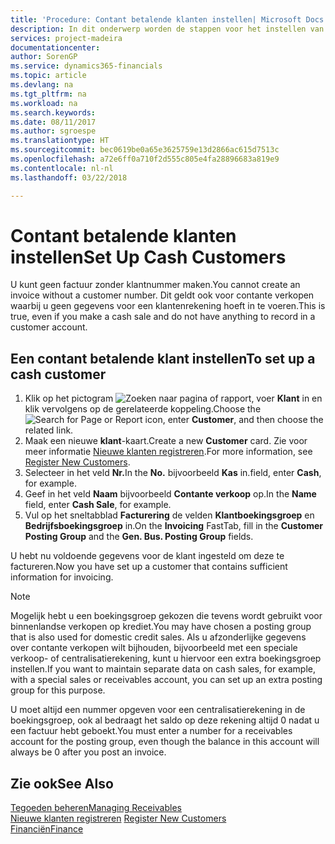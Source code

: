 ```yaml
---
title: 'Procedure: Contant betalende klanten instellen| Microsoft Docs'
description: In dit onderwerp worden de stappen voor het instellen van klanten die contant betalen beschreven.
services: project-madeira
documentationcenter: 
author: SorenGP
ms.service: dynamics365-financials
ms.topic: article
ms.devlang: na
ms.tgt_pltfrm: na
ms.workload: na
ms.search.keywords: 
ms.date: 08/11/2017
ms.author: sgroespe
ms.translationtype: HT
ms.sourcegitcommit: bec0619be0a65e3625759e13d2866ac615d7513c
ms.openlocfilehash: a72e6ff0a710f2d555c805e4fa28896683a819e9
ms.contentlocale: nl-nl
ms.lasthandoff: 03/22/2018

---
```

# <a name="set-up-cash-customers"></a><span data-ttu-id="d2be3-103">Contant betalende klanten instellen</span><span class="sxs-lookup"><span data-stu-id="d2be3-103">Set Up Cash Customers</span></span>
<span data-ttu-id="d2be3-104">U kunt geen factuur zonder klantnummer maken.</span><span class="sxs-lookup"><span data-stu-id="d2be3-104">You cannot create an invoice without a customer number.</span></span> <span data-ttu-id="d2be3-105">Dit geldt ook voor contante verkopen waarbij u geen gegevens voor een klantenrekening hoeft in te voeren.</span><span class="sxs-lookup"><span data-stu-id="d2be3-105">This is true, even if you make a cash sale and do not have anything to record in a customer account.</span></span>  

## <a name="to-set-up-a-cash-customer"></a><span data-ttu-id="d2be3-106">Een contant betalende klant instellen</span><span class="sxs-lookup"><span data-stu-id="d2be3-106">To set up a cash customer</span></span>  
1.  <span data-ttu-id="d2be3-107">Klik op het pictogram ![Zoeken naar pagina of rapport](media/ui-search/search_small.png "Pictogram Zoeken naar pagina of rapport"), voer **Klant** in en klik vervolgens op de gerelateerde koppeling.</span><span class="sxs-lookup"><span data-stu-id="d2be3-107">Choose the ![Search for Page or Report](media/ui-search/search_small.png "Search for Page or Report icon") icon, enter **Customer**, and then choose the related link.</span></span>  
2.  <span data-ttu-id="d2be3-108">Maak een nieuwe **klant**-kaart.</span><span class="sxs-lookup"><span data-stu-id="d2be3-108">Create a new **Customer** card.</span></span> <span data-ttu-id="d2be3-109">Zie voor meer informatie [Nieuwe klanten registreren](sales-how-register-new-customers.md).</span><span class="sxs-lookup"><span data-stu-id="d2be3-109">For more information, see [Register New Customers](sales-how-register-new-customers.md).</span></span>
3.  <span data-ttu-id="d2be3-110">Selecteer in het veld **Nr.**</span><span class="sxs-lookup"><span data-stu-id="d2be3-110">In the **No.**</span></span> <span data-ttu-id="d2be3-111">bijvoorbeeld **Kas** in.</span><span class="sxs-lookup"><span data-stu-id="d2be3-111">field, enter **Cash**, for example.</span></span>  
4.  <span data-ttu-id="d2be3-112">Geef in het veld **Naam** bijvoorbeeld **Contante verkoop** op.</span><span class="sxs-lookup"><span data-stu-id="d2be3-112">In the **Name** field, enter **Cash Sale**, for example.</span></span>  
5.  <span data-ttu-id="d2be3-113">Vul op het sneltabblad **Facturering** de velden **Klantboekingsgroep** en **Bedrijfsboekingsgroep** in.</span><span class="sxs-lookup"><span data-stu-id="d2be3-113">On the **Invoicing** FastTab, fill in the **Customer Posting Group** and the **Gen. Bus. Posting Group** fields.</span></span>  

 <span data-ttu-id="d2be3-114">U hebt nu voldoende gegevens voor de klant ingesteld om deze te factureren.</span><span class="sxs-lookup"><span data-stu-id="d2be3-114">Now you have set up a customer that contains sufficient information for invoicing.</span></span>  

> [!NOTE]  
>  <span data-ttu-id="d2be3-115">Mogelijk hebt u een boekingsgroep gekozen die tevens wordt gebruikt voor binnenlandse verkopen op krediet.</span><span class="sxs-lookup"><span data-stu-id="d2be3-115">You may have chosen a posting group that is also used for domestic credit sales.</span></span> <span data-ttu-id="d2be3-116">Als u afzonderlijke gegevens over contante verkopen wilt bijhouden, bijvoorbeeld met een speciale verkoop- of centralisatierekening, kunt u hiervoor een extra boekingsgroep instellen.</span><span class="sxs-lookup"><span data-stu-id="d2be3-116">If you want to maintain separate data on cash sales, for example, with a special sales or receivables account, you can set up an extra posting group for this purpose.</span></span>  
>   
>  <span data-ttu-id="d2be3-117">U moet altijd een nummer opgeven voor een centralisatierekening in de boekingsgroep, ook al bedraagt het saldo op deze rekening altijd 0 nadat u een factuur hebt geboekt.</span><span class="sxs-lookup"><span data-stu-id="d2be3-117">You must enter a number for a receivables account for the posting group, even though the balance in this account will always be 0 after you post an invoice.</span></span>  

## <a name="see-also"></a><span data-ttu-id="d2be3-118">Zie ook</span><span class="sxs-lookup"><span data-stu-id="d2be3-118">See Also</span></span>
[<span data-ttu-id="d2be3-119">Tegoeden beheren</span><span class="sxs-lookup"><span data-stu-id="d2be3-119">Managing Receivables</span></span>](receivables-manage-receivables.md)  
<span data-ttu-id="d2be3-120">[Nieuwe klanten registreren](sales-how-register-new-customers.md)  </span><span class="sxs-lookup"><span data-stu-id="d2be3-120">[Register New Customers](sales-how-register-new-customers.md)  </span></span>  
[<span data-ttu-id="d2be3-121">Financiën</span><span class="sxs-lookup"><span data-stu-id="d2be3-121">Finance</span></span>](finance.md)  


